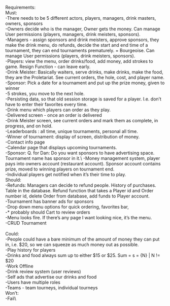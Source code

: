Requirements: \
Must: \
-There needs to be 5 different actors, players, managers, drink masters, owners, sponsors\
-Owners decide who is the manager, Owner gets the money. Can manage User permissions (players, managers, drink meisters, sponsors).\
-Managers - assign sponsors and drink meisters, approve sponsors, they make the drink menu, do refunds, decide the start and end time of a tournament, they can end tournaments prematurely. = Bourgeoise. Can manage User permissions (players, drink meisters, sponsors).\
-Players: view the menu, order drinks/food, add money, add strokes to game. Resign Function - can leave early.\
-Drink Meister: Basically waiters, serve drinks, make drinks, make the food, they are the Proletariat. See current orders, the hole, cost, and player name.\
-Sponsor: Pick a date for a tournament and put up the prize money, given to winner\
-5 strokes, you move to the next hole.\
-Persisting data, so that old session storage is saved for a player. I.e. don’t have to enter their favorites every time.\
-Drink menu which players can order as they play.\
-Delivered screen - once an order is delivered\
-Drink Meister screen, see current orders and mark them as complete, in progress, and on hold.\
-Leaderboards : all time, unique tournaments, personal all time.\
-Winner of tournament: display of screen, distribution of money.\
-Contact info page\
-Calendar page that displays upcoming tournaments.\
-Sponsor: Q. for Dan: Do you want sponsors to have advertising space. Tournament name has sponsor in it.\ 
-Money management system, player pays into owners account (restaurant account). Sponsor account contains prize, moved to winning players on tournament end.\
-Individual players get notified when it’s their time to play.\
Should:\
-Refunds: Managers can decide to refund people. History of purchases. Table in the database. Refund function that takes a Player id and Order number id, delete Order from database, add funds to Player account.\
-Tournament has banner ads for sponsors\
-Drop down menu options for quick ordering, favorites bar,\
-* probably should Cart to review orders\
-Menu looks fire. If there’s any page I want looking nice, it’s the menu.\
-CRUD Tournament\
\
Could:\
-People could have a bare minimum of the amount of money they can put in, i.e. $20, so we can squeeze as much money out as possible.\
-Play history for players\
-Drinks and food always sum up to either $15 or $25. Sum = s = {N} | N != $20\
-Work Offline\
-Drink review system (user reviews)\
-Self ads that advertise our drinks and food\
-Users have multiple roles\
-Teams - team tourneys, individual tourneys\
Won’t:\
-Fail\
